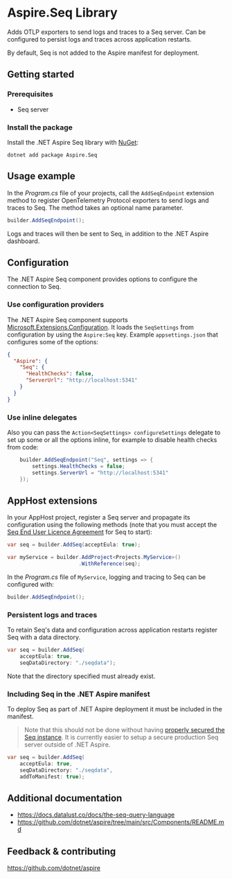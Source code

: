 Aspire.Seq Library
==================

Adds OTLP exporters to send logs and traces to a Seq server. Can be configured to persist logs and traces across application restarts.

By default, Seq is not added to the Aspire manifest for deployment.

## Getting started

### Prerequisites

- Seq server

### Install the package

Install the .NET Aspire Seq library with [NuGet](https://www.nuget.org):

```dotnetcli
dotnet add package Aspire.Seq
```

## Usage example

In the _Program.cs_ file of your projects, call the `AddSeqEndpoint` extension method to register OpenTelemetry Protocol exporters to send logs and traces to Seq. The method takes an optional name parameter.

```csharp
builder.AddSeqEndpoint();
```

Logs and traces will then be sent to Seq, in addition to the .NET Aspire dashboard.

## Configuration

The .NET Aspire Seq component provides options to configure the connection to Seq.

### Use configuration providers

The .NET Aspire Seq component supports [Microsoft.Extensions.Configuration](https://learn.microsoft.com/dotnet/api/microsoft.extensions.configuration). It loads the `SeqSettings` from configuration by using the `Aspire:Seq` key. Example `appsettings.json` that configures some of the options:

```json
{
  "Aspire": {
    "Seq": {
      "HealthChecks": false,
      "ServerUrl": "http://localhost:5341"
    }
  }
}
```

### Use inline delegates

Also you can pass the `Action<SeqSettings> configureSettings` delegate to set up some or all the options inline, for example to disable health checks from code:

```csharp
    builder.AddSeqEndpoint("Seq", settings => {
        settings.HealthChecks = false;
        settings.ServerUrl = "http://localhost:5341"
    });
```

## AppHost extensions

In your AppHost project, register a Seq server and propagate its configuration using the following methods (note that you must accept the [Seq End User Licence Agreement](https://datalust.co/doc/eula-current.pdf) for Seq to start):

```csharp
var seq = builder.AddSeq(acceptEula: true);

var myService = builder.AddProject<Projects.MyService>()
                       .WithReference(seq);
```

In the _Program.cs_ file of `MyService`, logging and tracing to Seq can be configured with:

```csharp
builder.AddSeqEndpoint();
```

### Persistent logs and traces

To retain Seq's data and configuration across application restarts register Seq with a data directory.

```csharp
var seq = builder.AddSeq(
    acceptEula: true,
    seqDataDirectory: "./seqdata");
```

Note that the directory specified must already exist.

### Including Seq in the .NET Aspire manifest

To deploy Seq as part of .NET Aspire deployment it must be included in the manifest.

> Note that this should not be done without having [properly secured the Seq instance](https://docs.datalust.co/docs/production-deployment). It is currently easier to setup a secure production Seq server outside of .NET Aspire.

```csharp
var seq = builder.AddSeq(
    acceptEula: true,
    seqDataDirectory: "./seqdata",
    addToManifest: true);
```

## Additional documentation

* https://docs.datalust.co/docs/the-seq-query-language
* https://github.com/dotnet/aspire/tree/main/src/Components/README.md

## Feedback & contributing

https://github.com/dotnet/aspire
